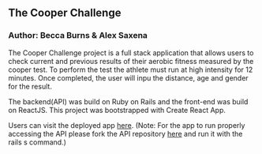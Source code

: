 ## The Cooper Challenge
### Author: Becca Burns & Alex Saxena

The Cooper Challenge project is a full stack application that allows users to check current and previous results of their aerobic fitness measured by the cooper test. To perform the test the athlete must run at high intensity for 12 minutes. Once completed, the user will inpu the distance, age and gender for the result.

The backend(API) was build on Ruby on Rails and the front-end was build on ReactJS. This project was bootstrapped with Create React App.

Users can visit the deployed app [here](cooperchallenge.netlify.com).
(Note: For the app to run properly accessing the API please fork the API repository [here](https://github.com/beccaburns/Cooper_App/tree/development/cooper_api) and run it with the rails s command.)
